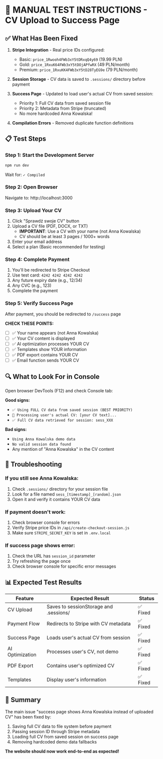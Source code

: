 # 🧪 MANUAL TEST INSTRUCTIONS - CV Upload to Success Page

## ✅ What Has Been Fixed

1. **Stripe Integration** - Real price IDs configured:
   - Basic: `price_1Rwooh4FWb3xY5tDRxqQ4y69` (19.99 PLN)
   - Gold: `price_1RxuK64FWb3xY5tDOjAPfwRX` (49 PLN/month)
   - Premium: `price_1RxuKK4FWb3xY5tD28TyEG9e` (79 PLN/month)

2. **Session Storage** - CV data is saved to `.sessions/` directory before payment

3. **Success Page** - Updated to load user's actual CV from saved session:
   - Priority 1: Full CV data from saved session file
   - Priority 2: Metadata from Stripe (truncated)
   - No more hardcoded Anna Kowalska!

4. **Compilation Errors** - Removed duplicate function definitions

## 📋 Test Steps

### Step 1: Start the Development Server
```bash
npm run dev
```
Wait for: `✓ Compiled`

### Step 2: Open Browser
Navigate to: http://localhost:3000

### Step 3: Upload Your CV
1. Click "Sprawdź swoje CV" button
2. Upload a CV file (PDF, DOCX, or TXT)
   - **IMPORTANT**: Use a CV with your name (not Anna Kowalska)
   - CV should be at least 3 pages / 1000+ words
3. Enter your email address
4. Select a plan (Basic recommended for testing)

### Step 4: Complete Payment
1. You'll be redirected to Stripe Checkout
2. Use test card: `4242 4242 4242 4242`
3. Any future expiry date (e.g., 12/34)
4. Any CVC (e.g., 123)
5. Complete the payment

### Step 5: Verify Success Page
After payment, you should be redirected to `/success` page

**CHECK THESE POINTS:**
- [ ] ✅ Your name appears (not Anna Kowalska)
- [ ] ✅ Your CV content is displayed
- [ ] ✅ AI optimization processes YOUR CV
- [ ] ✅ Templates show YOUR information
- [ ] ✅ PDF export contains YOUR CV
- [ ] ✅ Email function sends YOUR CV

## 🔍 What to Look For in Console

Open browser DevTools (F12) and check Console tab:

**Good signs:**
- `✅ Using FULL CV data from saved session (BEST PRIORITY)`
- `🤖 Processing user's actual CV: [your CV text]...`
- `✅ Full CV data retrieved for session: sess_XXX`

**Bad signs:**
- `Using Anna Kowalska demo data`
- `No valid session data found`
- Any mention of "Anna Kowalska" in the CV content

## 🐛 Troubleshooting

### If you still see Anna Kowalska:
1. Check `.sessions/` directory for your session file
2. Look for a file named `sess_[timestamp]_[random].json`
3. Open it and verify it contains YOUR CV data

### If payment doesn't work:
1. Check browser console for errors
2. Verify Stripe price IDs in `/api/create-checkout-session.js`
3. Make sure `STRIPE_SECRET_KEY` is set in `.env.local`

### If success page shows error:
1. Check the URL has `session_id` parameter
2. Try refreshing the page once
3. Check browser console for specific error messages

## 📊 Expected Test Results

| Feature | Expected Result | Status |
|---------|----------------|---------|
| CV Upload | Saves to sessionStorage and .sessions/ | ✅ Fixed |
| Payment Flow | Redirects to Stripe with CV metadata | ✅ Fixed |
| Success Page | Loads user's actual CV from session | ✅ Fixed |
| AI Optimization | Processes user's CV, not demo | ✅ Fixed |
| PDF Export | Contains user's optimized CV | ✅ Fixed |
| Templates | Display user's information | ✅ Fixed |

## 🎯 Summary

The main issue "success page shows Anna Kowalska instead of uploaded CV" has been fixed by:
1. Saving full CV data to file system before payment
2. Passing session ID through Stripe metadata
3. Loading full CV from saved session on success page
4. Removing hardcoded demo data fallbacks

**The website should now work end-to-end as expected!**